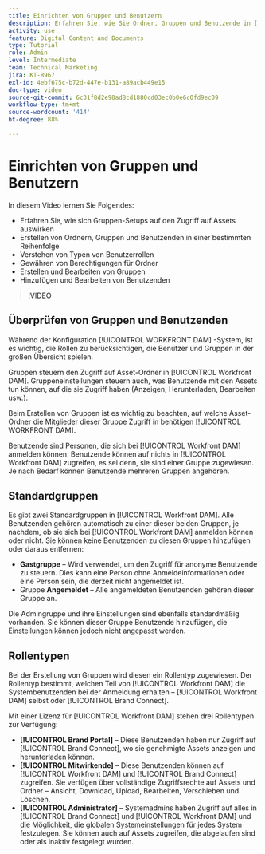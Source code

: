 ```yaml
---
title: Einrichten von Gruppen und Benutzern
description: Erfahren Sie, wie Sie Ordner, Gruppen und Benutzende in [!UICONTROL Workfront DAM] erstellen. Machen Sie sich mit den Typen von Benutzerrollen und dem Gewähren von Berechtigungen für Ordner vertraut.
activity: use
feature: Digital Content and Documents
type: Tutorial
role: Admin
level: Intermediate
team: Technical Marketing
jira: KT-8967
exl-id: 4ebf675c-b72d-447e-b131-a89acb449e15
doc-type: video
source-git-commit: 6c31f8d2e98ad8cd1880cd03ec0b0e6c0fd9ec09
workflow-type: tm+mt
source-wordcount: '414'
ht-degree: 88%

---
```


# Einrichten von Gruppen und Benutzern

In diesem Video lernen Sie Folgendes:

* Erfahren Sie, wie sich Gruppen-Setups auf den Zugriff auf Assets auswirken
* Erstellen von Ordnern, Gruppen und Benutzenden in einer bestimmten Reihenfolge
* Verstehen von Typen von Benutzerrollen
* Gewähren von Berechtigungen für Ordner
* Erstellen und Bearbeiten von Gruppen
* Hinzufügen und Bearbeiten von Benutzenden

>[!VIDEO](https://video.tv.adobe.com/v/335230/?quality=12&learn=on)

## Überprüfen von Gruppen und Benutzenden

Während der Konfiguration [!UICONTROL WORKFRONT DAM] -System, ist es wichtig, die Rollen zu berücksichtigen, die Benutzer und Gruppen in der großen Übersicht spielen.

Gruppen steuern den Zugriff auf Asset-Ordner in [!UICONTROL Workfront DAM]. Gruppeneinstellungen steuern auch, was Benutzende mit den Assets tun können, auf die sie Zugriff haben (Anzeigen, Herunterladen, Bearbeiten usw.).

Beim Erstellen von Gruppen ist es wichtig zu beachten, auf welche Asset-Ordner die Mitglieder dieser Gruppe Zugriff in benötigen [!UICONTROL WORKFRONT DAM].

Benutzende sind Personen, die sich bei [!UICONTROL Workfront DAM] anmelden können. Benutzende können auf nichts in [!UICONTROL Workfront DAM] zugreifen, es sei denn, sie sind einer Gruppe zugewiesen. Je nach Bedarf können Benutzende mehreren Gruppen angehören.

## Standardgruppen

Es gibt zwei Standardgruppen in [!UICONTROL Workfront DAM]. Alle Benutzenden gehören automatisch zu einer dieser beiden Gruppen, je nachdem, ob sie sich bei [!UICONTROL Workfront DAM] anmelden können oder nicht. Sie können keine Benutzenden zu diesen Gruppen hinzufügen oder daraus entfernen:

* **Gastgruppe** – Wird verwendet, um den Zugriff für anonyme Benutzende zu steuern. Dies kann eine Person ohne Anmeldeinformationen oder eine Person sein, die derzeit nicht angemeldet ist.
* Gruppe **Angemeldet** – Alle angemeldeten Benutzenden gehören dieser Gruppe an.

Die Admingruppe und ihre Einstellungen sind ebenfalls standardmäßig vorhanden. Sie können dieser Gruppe Benutzende hinzufügen, die Einstellungen können jedoch nicht angepasst werden.

## Rollentypen

Bei der Erstellung von Gruppen wird diesen ein Rollentyp zugewiesen. Der Rollentyp bestimmt, welchen Teil von [!UICONTROL Workfront DAM] die Systembenutzenden bei der Anmeldung erhalten – [!UICONTROL Workfront DAM] selbst oder [!UICONTROL Brand Connect].

Mit einer Lizenz für [!UICONTROL Workfront DAM] stehen drei Rollentypen zur Verfügung:

* **[!UICONTROL Brand Portal]** – Diese Benutzenden haben nur Zugriff auf [!UICONTROL Brand Connect], wo sie genehmigte Assets anzeigen und herunterladen können.
* **[!UICONTROL Mitwirkende]** – Diese Benutzenden können auf [!UICONTROL Workfront DAM] und [!UICONTROL Brand Connect] zugreifen. Sie verfügen über vollständige Zugriffsrechte auf Assets und Ordner – Ansicht, Download, Upload, Bearbeiten, Verschieben und Löschen.
* **[!UICONTROL Administrator]** – Systemadmins haben Zugriff auf alles in [!UICONTROL Brand Connect] und [!UICONTROL Workfront DAM] und die Möglichkeit, die globalen Systemeinstellungen für jedes System festzulegen. Sie können auch auf Assets zugreifen, die abgelaufen sind oder als inaktiv festgelegt wurden.

<!-- 
Learn more graphic & documentation article link, below
* Understanding the difference between Workfront licenses and Workfront DAM role types
* -->
